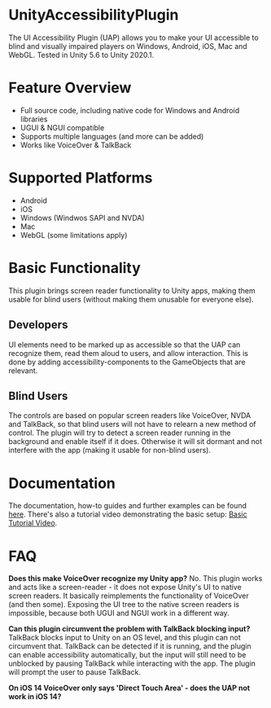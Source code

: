 # UnityAccessibilityPlugin
The UI Accessibility Plugin (UAP) allows you to make your UI accessible to blind and visually impaired players on Windows, Android, iOS, Mac and WebGL. 
Tested in Unity 5.6 to Unity 2020.1.

# Feature Overview
- Full source code, including native code for Windows and Android libraries
- UGUI & NGUI compatible
- Supports multiple languages (and more can be added)
- Works like VoiceOver & TalkBack

# Supported Platforms
- Android
- iOS
- Windows (Windwos SAPI and NVDA)
- Mac
- WebGL (some limitations apply)

# Basic Functionality
This plugin brings screen reader functionality to Unity apps, making them usable for blind users (without making 
them unusable for everyone else).

## Developers
UI elements need to be marked up as accessible so that the UAP can recognize them, read them aloud to users, 
and allow interaction. This is done by adding accessibility-components to the GameObjects that are relevant.

## Blind Users
The controls are based on popular screen readers like VoiceOver, NVDA and TalkBack, so that blind users will not 
have to relearn a new method of control.
The plugin will try to detect a screen reader running in the background and enable itself if it does. Otherwise 
it will sit dormant and not interfere with the app (making it usable for non-blind users).

# Documentation
The documentation, how-to guides and further examples can be found <a href="http://www.metalpopgames.com/assetstore/accessibility/doc/index.html">here</a>.
There's also a tutorial video demonstrating the basic setup: <a href="https://www.youtube.com/watch?v=SJuQWf7p9T4">Basic Tutorial Video</a>.

# FAQ
<b>Does this make VoiceOver recognize my Unity app?</b>
No. This plugin works and acts like a screen-reader - it does not expose Unity's UI to native screen readers.
It basically reimplements the functionality of VoiceOver (and then some). Exposing the UI tree to the native 
screen readers is impossible, because both UGUI and NGUI work in a different way.

<b>Can this plugin circumvent the problem with TalkBack blocking input?</b>
TalkBack blocks input to Unity on an OS level, and this plugin can not circumvent that. 
TalkBack can be detected if it is running, and the plugin can enable accessibility automatically, but the 
input will still need to be unblocked by pausing TalkBack while interacting with the app.
The plugin will prompt the user to pause TalkBack.

<b>On iOS 14 VoiceOver only says 'Direct Touch Area' - does the UAP not work in iOS 14?</b>
